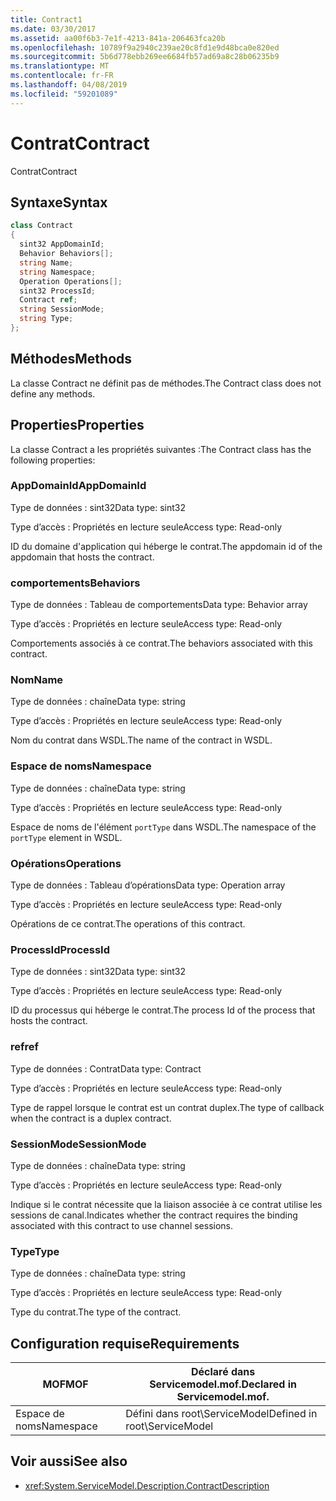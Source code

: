 ```yaml
---
title: Contract1
ms.date: 03/30/2017
ms.assetid: aa00f6b3-7e1f-4213-841a-206463fca20b
ms.openlocfilehash: 10789f9a2940c239ae20c8fd1e9d48bca0e820ed
ms.sourcegitcommit: 5b6d778ebb269ee6684fb57ad69a8c28b06235b9
ms.translationtype: MT
ms.contentlocale: fr-FR
ms.lasthandoff: 04/08/2019
ms.locfileid: "59201089"
---
```

# <a name="contract"></a><span data-ttu-id="64cb9-102">Contrat</span><span class="sxs-lookup"><span data-stu-id="64cb9-102">Contract</span></span>
<span data-ttu-id="64cb9-103">Contrat</span><span class="sxs-lookup"><span data-stu-id="64cb9-103">Contract</span></span>  
  
## <a name="syntax"></a><span data-ttu-id="64cb9-104">Syntaxe</span><span class="sxs-lookup"><span data-stu-id="64cb9-104">Syntax</span></span>  
  
```csharp
class Contract  
{  
  sint32 AppDomainId;  
  Behavior Behaviors[];  
  string Name;  
  string Namespace;  
  Operation Operations[];  
  sint32 ProcessId;  
  Contract ref;  
  string SessionMode;  
  string Type;  
};  
```  
  
## <a name="methods"></a><span data-ttu-id="64cb9-105">Méthodes</span><span class="sxs-lookup"><span data-stu-id="64cb9-105">Methods</span></span>  
 <span data-ttu-id="64cb9-106">La classe Contract ne définit pas de méthodes.</span><span class="sxs-lookup"><span data-stu-id="64cb9-106">The Contract class does not define any methods.</span></span>  
  
## <a name="properties"></a><span data-ttu-id="64cb9-107">Properties</span><span class="sxs-lookup"><span data-stu-id="64cb9-107">Properties</span></span>  
 <span data-ttu-id="64cb9-108">La classe Contract a les propriétés suivantes :</span><span class="sxs-lookup"><span data-stu-id="64cb9-108">The Contract class has the following properties:</span></span>  
  
### <a name="appdomainid"></a><span data-ttu-id="64cb9-109">AppDomainId</span><span class="sxs-lookup"><span data-stu-id="64cb9-109">AppDomainId</span></span>  
 <span data-ttu-id="64cb9-110">Type de données : sint32</span><span class="sxs-lookup"><span data-stu-id="64cb9-110">Data type: sint32</span></span>  
  
 <span data-ttu-id="64cb9-111">Type d’accès : Propriétés en lecture seule</span><span class="sxs-lookup"><span data-stu-id="64cb9-111">Access type: Read-only</span></span>  
  
 <span data-ttu-id="64cb9-112">ID du domaine d'application qui héberge le contrat.</span><span class="sxs-lookup"><span data-stu-id="64cb9-112">The appdomain id of the appdomain that hosts the contract.</span></span>  
  
### <a name="behaviors"></a><span data-ttu-id="64cb9-113">comportements</span><span class="sxs-lookup"><span data-stu-id="64cb9-113">Behaviors</span></span>  
 <span data-ttu-id="64cb9-114">Type de données : Tableau de comportements</span><span class="sxs-lookup"><span data-stu-id="64cb9-114">Data type: Behavior array</span></span>  
  
 <span data-ttu-id="64cb9-115">Type d’accès : Propriétés en lecture seule</span><span class="sxs-lookup"><span data-stu-id="64cb9-115">Access type: Read-only</span></span>  
  
 <span data-ttu-id="64cb9-116">Comportements associés à ce contrat.</span><span class="sxs-lookup"><span data-stu-id="64cb9-116">The behaviors associated with this contract.</span></span>  
  
### <a name="name"></a><span data-ttu-id="64cb9-117">Nom</span><span class="sxs-lookup"><span data-stu-id="64cb9-117">Name</span></span>  
 <span data-ttu-id="64cb9-118">Type de données : chaîne</span><span class="sxs-lookup"><span data-stu-id="64cb9-118">Data type: string</span></span>  
  
 <span data-ttu-id="64cb9-119">Type d’accès : Propriétés en lecture seule</span><span class="sxs-lookup"><span data-stu-id="64cb9-119">Access type: Read-only</span></span>  
  
 <span data-ttu-id="64cb9-120">Nom du contrat dans WSDL.</span><span class="sxs-lookup"><span data-stu-id="64cb9-120">The name of the contract in WSDL.</span></span>  
  
### <a name="namespace"></a><span data-ttu-id="64cb9-121">Espace de noms</span><span class="sxs-lookup"><span data-stu-id="64cb9-121">Namespace</span></span>  
 <span data-ttu-id="64cb9-122">Type de données : chaîne</span><span class="sxs-lookup"><span data-stu-id="64cb9-122">Data type: string</span></span>  
  
 <span data-ttu-id="64cb9-123">Type d’accès : Propriétés en lecture seule</span><span class="sxs-lookup"><span data-stu-id="64cb9-123">Access type: Read-only</span></span>  
  
 <span data-ttu-id="64cb9-124">Espace de noms de l'élément `portType` dans WSDL.</span><span class="sxs-lookup"><span data-stu-id="64cb9-124">The namespace of the `portType` element in WSDL.</span></span>  
  
### <a name="operations"></a><span data-ttu-id="64cb9-125">Opérations</span><span class="sxs-lookup"><span data-stu-id="64cb9-125">Operations</span></span>  
 <span data-ttu-id="64cb9-126">Type de données : Tableau d’opérations</span><span class="sxs-lookup"><span data-stu-id="64cb9-126">Data type: Operation array</span></span>  
  
 <span data-ttu-id="64cb9-127">Type d’accès : Propriétés en lecture seule</span><span class="sxs-lookup"><span data-stu-id="64cb9-127">Access type: Read-only</span></span>  
  
 <span data-ttu-id="64cb9-128">Opérations de ce contrat.</span><span class="sxs-lookup"><span data-stu-id="64cb9-128">The operations of this contract.</span></span>  
  
### <a name="processid"></a><span data-ttu-id="64cb9-129">ProcessId</span><span class="sxs-lookup"><span data-stu-id="64cb9-129">ProcessId</span></span>  
 <span data-ttu-id="64cb9-130">Type de données : sint32</span><span class="sxs-lookup"><span data-stu-id="64cb9-130">Data type: sint32</span></span>  
  
 <span data-ttu-id="64cb9-131">Type d’accès : Propriétés en lecture seule</span><span class="sxs-lookup"><span data-stu-id="64cb9-131">Access type: Read-only</span></span>  
  
 <span data-ttu-id="64cb9-132">ID du processus qui héberge le contrat.</span><span class="sxs-lookup"><span data-stu-id="64cb9-132">The process Id of the process that hosts the contract.</span></span>  
  
### <a name="ref"></a><span data-ttu-id="64cb9-133">ref</span><span class="sxs-lookup"><span data-stu-id="64cb9-133">ref</span></span>  
 <span data-ttu-id="64cb9-134">Type de données : Contrat</span><span class="sxs-lookup"><span data-stu-id="64cb9-134">Data type: Contract</span></span>  
  
 <span data-ttu-id="64cb9-135">Type d’accès : Propriétés en lecture seule</span><span class="sxs-lookup"><span data-stu-id="64cb9-135">Access type: Read-only</span></span>  
  
 <span data-ttu-id="64cb9-136">Type de rappel lorsque le contrat est un contrat duplex.</span><span class="sxs-lookup"><span data-stu-id="64cb9-136">The type of callback when the contract is a duplex contract.</span></span>  
  
### <a name="sessionmode"></a><span data-ttu-id="64cb9-137">SessionMode</span><span class="sxs-lookup"><span data-stu-id="64cb9-137">SessionMode</span></span>  
 <span data-ttu-id="64cb9-138">Type de données : chaîne</span><span class="sxs-lookup"><span data-stu-id="64cb9-138">Data type: string</span></span>  
  
 <span data-ttu-id="64cb9-139">Type d’accès : Propriétés en lecture seule</span><span class="sxs-lookup"><span data-stu-id="64cb9-139">Access type: Read-only</span></span>  
  
 <span data-ttu-id="64cb9-140">Indique si le contrat nécessite que la liaison associée à ce contrat utilise les sessions de canal.</span><span class="sxs-lookup"><span data-stu-id="64cb9-140">Indicates whether the contract requires the binding associated with this contract to use channel sessions.</span></span>  
  
### <a name="type"></a><span data-ttu-id="64cb9-141">Type</span><span class="sxs-lookup"><span data-stu-id="64cb9-141">Type</span></span>  
 <span data-ttu-id="64cb9-142">Type de données : chaîne</span><span class="sxs-lookup"><span data-stu-id="64cb9-142">Data type: string</span></span>  
  
 <span data-ttu-id="64cb9-143">Type d’accès : Propriétés en lecture seule</span><span class="sxs-lookup"><span data-stu-id="64cb9-143">Access type: Read-only</span></span>  
  
 <span data-ttu-id="64cb9-144">Type du contrat.</span><span class="sxs-lookup"><span data-stu-id="64cb9-144">The type of the contract.</span></span>  
  
## <a name="requirements"></a><span data-ttu-id="64cb9-145">Configuration requise</span><span class="sxs-lookup"><span data-stu-id="64cb9-145">Requirements</span></span>  
  
|<span data-ttu-id="64cb9-146">MOF</span><span class="sxs-lookup"><span data-stu-id="64cb9-146">MOF</span></span>|<span data-ttu-id="64cb9-147">Déclaré dans Servicemodel.mof.</span><span class="sxs-lookup"><span data-stu-id="64cb9-147">Declared in Servicemodel.mof.</span></span>|  
|---------|-----------------------------------|  
|<span data-ttu-id="64cb9-148">Espace de noms</span><span class="sxs-lookup"><span data-stu-id="64cb9-148">Namespace</span></span>|<span data-ttu-id="64cb9-149">Défini dans root\ServiceModel</span><span class="sxs-lookup"><span data-stu-id="64cb9-149">Defined in root\ServiceModel</span></span>|  
  
## <a name="see-also"></a><span data-ttu-id="64cb9-150">Voir aussi</span><span class="sxs-lookup"><span data-stu-id="64cb9-150">See also</span></span>

- <xref:System.ServiceModel.Description.ContractDescription>
